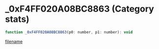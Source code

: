 # _0xF4FF020A08BC8863 (Category stats)

```js
function _0xF4FF020A08BC8863(p0: number, p1: number): void
```

[filename](_0xF4FF020A08BC8863_m.md ':include')